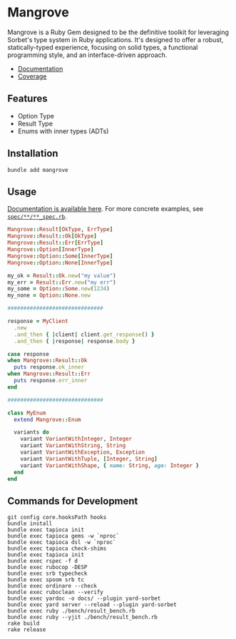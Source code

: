 # Mangrove

Mangrove is a Ruby Gem designed to be the definitive toolkit for leveraging Sorbet's type system in Ruby applications. It's designed to offer a robust, statically-typed experience, focusing on solid types, a functional programming style, and an interface-driven approach.

- [Documentation](https://kazzix14.github.io/mangrove/docs/)
- [Coverage](https://kazzix14.github.io/mangrove/coverage/index.html#_AllFiles)

## Features

- Option Type
- Result Type
- Enums with inner types (ADTs)

## Installation

```
bundle add mangrove
```

## Usage

[Documentation is available here](https://kazzix14.github.io/mangrove/docs).
For more concrete examples, see [`spec/**/**_spec.rb`](https://github.com/kazzix14/mangrove/tree/main/spec).

```ruby
Mangrove::Result[OkType, ErrType]
Mangrove::Result::Ok[OkType]
Mangrove::Result::Err[ErrType]
Mangrove::Option[InnerType]
Mangrove::Option::Some[InnerType]
Mangrove::Option::None[InnerType]

my_ok = Result::Ok.new("my value")
my_err = Result::Err.new("my err")
my_some = Option::Some.new(1234)
my_none = Option::None.new

##############################

response = MyClient
  .new
  .and_then { |client| client.get_response() }
  .and_then { |response| response.body }

case response
when Mangrove::Result::Ok
  puts response.ok_inner
when Mangrove::Result::Err
  puts response.err_inner
end

##############################

class MyEnum
  extend Mangrove::Enum

  variants do
    variant VariantWithInteger, Integer
    variant VariantWithString, String
    variant VariantWithException, Exception
    variant VariantWithTuple, [Integer, String]
    variant VariantWithShape, { name: String, age: Integer }
  end
end
```

## Commands for Development

```
git config core.hooksPath hooks
bundle install
bundle exec tapioca init
bundle exec tapioca gems -w `nproc`
bundle exec tapioca dsl -w `nproc`
bundle exec tapioca check-shims
bundle exec tapioca init
bundle exec rspec -f d
bundle exec rubocop -DESP
bundle exec srb typecheck
bundle exec spoom srb tc
bundle exec ordinare --check
bundle exec ruboclean --verify
bundle exec yardoc -o docs/ --plugin yard-sorbet
bundle exec yard server --reload --plugin yard-sorbet
bundle exec ruby ./bench/result_bench.rb
bundle exec ruby --yjit ./bench/result_bench.rb
rake build
rake release
```
